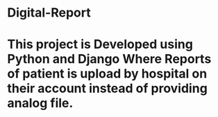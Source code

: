 # Digital-Report
# This project is Developed using Python and Django Where Reports of patient is upload by hospital on their account instead of providing analog file.
